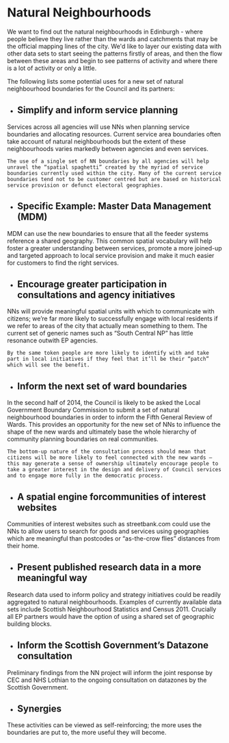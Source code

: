 Natural Neighbourhoods
======================

We want to find out the natural neighbourhoods in Edinburgh - where people believe they live rather than the wards and catchments that may be the official mapping lines of the city. We'd like to layer our existing data with other data sets to start seeing the patterns firstly of areas, and then the flow between these areas and begin to see patterns of activity and where there is a lot of activity or only a little.   

The following lists some potential uses for a new set of natural neighbourhood boundaries for the Council and its partners:

- ## Simplify and inform service planning
Services across all agencies will use NNs when planning service boundaries and allocating resources. Current service area boundaries often take account of natural neighbourhoods but the extent of these neighbourhoods varies markedly between agencies and even services.

	The use of a single set of NN boundaries by all agencies will help unravel the “spatial spaghetti” created by the myriad of service boundaries currently used within the city. Many of the current service boundaries tend not to be customer centred but are based on historical service provision or defunct electoral geographies.

- ## Specific  Example: Master Data Management (MDM)
MDM can use the new boundaries to ensure that all the feeder systems reference a shared geography.  This common spatial vocabulary will help foster a greater understanding between services, promote a more joined-up and targeted approach to local service provision and make it much easier for customers to find the right services.

- ## Encourage greater participation in consultations and agency initiatives	
NNs will provide meaningful spatial units with which to communicate with citizens; we’re far more likely to successfully engage with local residents if we refer to areas of the city that actually mean something to them. The current set of generic names such as “South Central NP” has little resonance outwith EP agencies.

	By the same token people are more likely to identify with and take part in local initiatives if they feel that it’ll be their “patch” which will see the benefit.

- ## Inform the next set of ward boundaries
In the second half of 2014, the Council is likely to be asked the Local Government Boundary Commission to submit a set of natural neighbourhood boundaries in order to inform the Fifth General Review of Wards.   This provides an opportunity for the new set of NNs to influence the shape of the new wards and ultimately base the whole hierarchy of community planning boundaries on real communities. 

	The bottom-up nature of the consultation process should mean that citizens will be more likely to feel connected with the new wards – this may generate a sense of ownership ultimately encourage people to take a greater interest in the design and delivery of Council services and to engage more fully in the democratic process.

- ## A spatial engine forcommunities of interest websites
Communities of interest websites such as streetbank.com could use the NNs to allow users to search for goods and services using geographies which are meaningful than postcodes or “as-the-crow flies” distances from their home.

- ## Present published research data in a more meaningful way
Research data used to inform policy and strategy initiatives could be readily aggregated to natural neighbourhoods. Examples of currently available data sets include Scottish Neighbourhood Statistics  and Census 2011. Crucially all EP partners would have the option of using a shared set of geographic building blocks.

- ## Inform the Scottish Government’s Datazone consultation
Preliminary findings from the NN project will inform the joint response by CEC and NHS Lothian to the ongoing consultation on datazones by the Scottish Government.

- ## Synergies
These activities can be viewed as self-reinforcing; the more uses the boundaries are put to, the more useful they will become. 
